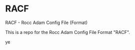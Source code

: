 # RACF
RACF - Rocc Adam Config File (Format)

This is a repo for the Rocc Adam Config File Format "RACF".


ye
